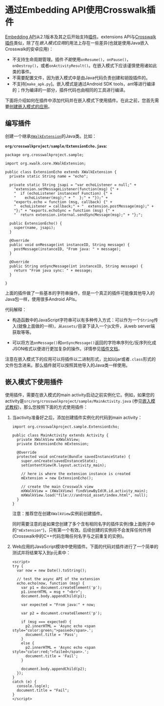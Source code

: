 # 通过Embedding API使用Crosswalk插件

[Embedding API](/documentation/apis/embedding_api_zh.html)从2.1版本及其之后开始支持[插件](https://crosswalk-project.org/apis/embeddingapidocs_v2/reference/org/xwalk/core/XWalkExtension.html)。extensions API与[Crosswalk插件](/documentation/android/android_extensions_zh.html)类似，除了在*嵌入模式应用*的用法上存在一些差异(也就是使用Java嵌入Crosswalk的安卓应用)：

* 不支持生命周期管理。插件*不能*使用`onResume()`，`onPause()`，`onDestroy()`，或者`onActivityResult()`。在嵌入模式下应该谨慎使用诸如此类的事件。
* 不需要配置文件，因为嵌入模式中是由Java代码负责创建和销毁插件的。
* 不支持[`make_apk.py`]。嵌入模式是通过Android SDK tools，ant等进行编译的；作为编译的一部分，插件代码也由相同的工具进行编译。

下面将介绍如何在插件中添加代码并在嵌入模式下使用插件。在此之前，您首先需要[创建嵌入模式的应用](/documentation/android/embedding_crosswalk_zh.html)。

## 编写插件

创建一个继承[`XWalkExtension`](https://crosswalk-project.org/apis/embeddingapidocs_v2/reference/org/xwalk/core/XWalkExtension.html)的Java类。比如：

**`org/crosswalkproject/sample/ExtensionEcho.java`:**

```
package org.crosswalkproject.sample;

import org.xwalk.core.XWalkExtension;

public class ExtensionEcho extends XWalkExtension {
  private static String name = "echo";

  private static String jsapi = "var echoListener = null;" +
    "extension.setMessageListener(function(msg) {" +
    "  if (echoListener instanceof Function) {" +
    "    echoListener(msg);" + "  };" + "});" +
    "exports.echo = function (msg, callback) {" +
    "  echoListener = callback;" + "  extension.postMessage(msg);" +
    "};" + "exports.echoSync = function (msg) {" +
    "  return extension.internal.sendSyncMessage(msg);" + "};";

  public ExtensionEcho() {
    super(name, jsapi);
  }

  @Override
  public void onMessage(int instanceID, String message) {
    postMessage(instanceID, "From java: " + message);
  }

  @Override
  public String onSyncMessage(int instanceID, String message) {
    return "From java sync: " + message;
  }

}
```

上面的插件做了一些基本的字符串操作，但是一个真正的插件可能像其他导入的Java包一样，使用很多Android APIs。

代码解释：

* 构造函数中的JavaScript字符串可以有多种传入方式：可以作为一个`String`传入(就像上面做的一样)，从`assets/`目录下读入一个js文件，从web server端获取等等。

* 可以将方法`onMessage()`和`onSyncMessage()`返回的字符串序列化/反序列化成JSON格式以便进行更加复杂的操作。详情参见[插件文档](/documentation/android/android_extensions/write_an_extension_zh.html)。

注意在嵌入模式下的应用可以将插件以二进制形式，比如以jar或者`.class`形式的文件包含进来。那么插件就可以按照其他导入的Java类一样使用。

## 嵌入模式下使用插件

使用插件，需要在嵌入模式的main activity启动之前实例化它。例如，如果您的activity是`src/org/crosswalkproject/sample/MainActivity.java` (参见[嵌入模式教程](/documentation/android_extensions/write_an_extension_zh.html))，那么您按照下面的方式使用插件：

1.  当activity准备好之后，添加创建插件实例化的代码到main activity：

    ```
    import org.crosswalkproject.sample.ExtensionEcho;

    public class MainActivity extends Activity {
      private XWalkView mXWalkView;
      private ExtensionEcho mExtension;

      @Override
      protected void onCreate(Bundle savedInstanceState) {
        super.onCreate(savedInstanceState);
        setContentView(R.layout.activity_main);

        // here is where the extension instance is created
        mExtension = new ExtensionEcho();

        // create the main Crosswalk view
        mXWalkView = (XWalkView) findViewById(R.id.activity_main);
        mXWalkView.load("file:///android_asset/index.html", null);
      }
    }
    ```

    注意：推荐您在创建`XWalkView`实例前创建插件。

    同时需要注意的是如果您创建了多个含有相同名字的插件实例(像上面例子中的`"mExtension"`)，只有第一个有效。后续创建的实例将不会发挥任何作用(Crosswalk中的C++代码忽略任何名字与之前重复的实例)。

2.  Web应用的JavaScript模块中使用插件。下面的代码对插件进行了一个简单的测试并将结果写入到p元素中：

    ```
    <script>
    try {
      var now = new Date().toString();

      // test the async API of the extension
      echo.echo(now, function (msg) {
        var p1 = document.createElement('p');
        p1.innerHTML = msg + "<br>";
        document.body.appendChild(p1);

        var expected = "From java:" + now;

        var p2 = document.createElement('p');

        if (msg === expected) {
          p2.innerHTML = 'Async echo <span style="color:green;">passed</span>.';
          document.title = 'Pass';
        }
        else {
          p2.innerHTML = 'Async echo <span style="color:red;">failed</span>.';
          document.title = 'Fail';
        }

        document.body.appendChild(p2);
      });
    }
    catch (e) {
      console.log(e);
      document.title = "Fail";
    }
    </script>
    ```
